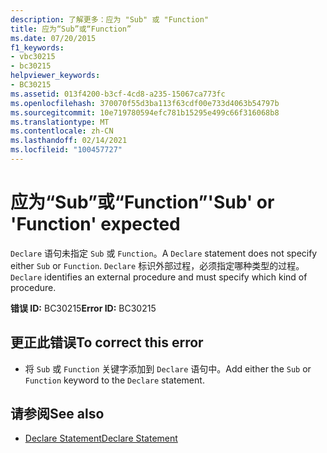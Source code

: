 ```yaml
---
description: 了解更多：应为 "Sub" 或 "Function"
title: 应为“Sub”或“Function”
ms.date: 07/20/2015
f1_keywords:
- vbc30215
- bc30215
helpviewer_keywords:
- BC30215
ms.assetid: 013f4200-b3cf-4cd8-a235-15067ca773fc
ms.openlocfilehash: 370070f55d3ba113f63cdf00e733d4063b54797b
ms.sourcegitcommit: 10e719780594efc781b15295e499c66f316068b8
ms.translationtype: MT
ms.contentlocale: zh-CN
ms.lasthandoff: 02/14/2021
ms.locfileid: "100457727"
---
```

# <a name="sub-or-function-expected"></a><span data-ttu-id="43b76-103">应为“Sub”或“Function”</span><span class="sxs-lookup"><span data-stu-id="43b76-103">'Sub' or 'Function' expected</span></span>

<span data-ttu-id="43b76-104">`Declare` 语句未指定 `Sub` 或 `Function`。</span><span class="sxs-lookup"><span data-stu-id="43b76-104">A `Declare` statement does not specify either `Sub` or `Function`.</span></span> <span data-ttu-id="43b76-105">`Declare` 标识外部过程，必须指定哪种类型的过程。</span><span class="sxs-lookup"><span data-stu-id="43b76-105">`Declare` identifies an external procedure and must specify which kind of procedure.</span></span>  
  
 <span data-ttu-id="43b76-106">**错误 ID:** BC30215</span><span class="sxs-lookup"><span data-stu-id="43b76-106">**Error ID:** BC30215</span></span>  
  
## <a name="to-correct-this-error"></a><span data-ttu-id="43b76-107">更正此错误</span><span class="sxs-lookup"><span data-stu-id="43b76-107">To correct this error</span></span>  
  
- <span data-ttu-id="43b76-108">将 `Sub` 或 `Function` 关键字添加到 `Declare` 语句中。</span><span class="sxs-lookup"><span data-stu-id="43b76-108">Add either the `Sub` or `Function` keyword to the `Declare` statement.</span></span>  
  
## <a name="see-also"></a><span data-ttu-id="43b76-109">请参阅</span><span class="sxs-lookup"><span data-stu-id="43b76-109">See also</span></span>

- [<span data-ttu-id="43b76-110">Declare Statement</span><span class="sxs-lookup"><span data-stu-id="43b76-110">Declare Statement</span></span>](../language-reference/statements/declare-statement.md)
